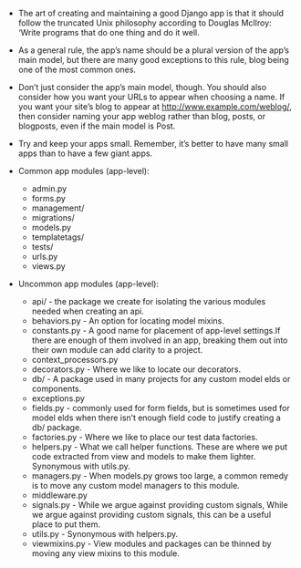 -  The art of creating and maintaining a good Django app is that it should follow the truncated Unix philosophy according to Douglas McIlroy: ‘Write programs that do one thing and do it well.

- As a general rule, the app’s name should be a plural version of the app’s main model, but there are many good exceptions to this rule, blog being one of the most common ones.

- Don’t just consider the app’s main model, though. You should also consider how you want your URLs to appear when choosing a name. If you want your site’s blog to appear at http://www.example.com/weblog/, then consider naming your app weblog rather than blog, posts, or blogposts, even if the main model is Post.

- Try and keep your apps small. Remember, it’s better to have many small apps than to have a few giant apps.

- Common app modules (app-level):
  - admin.py
  - forms.py
  - management/
  - migrations/
  - models.py
  - templatetags/
  - tests/
  - urls.py
  - views.py
  
- Uncommon app modules (app-level):
  - api/ - the package we create for isolating the various modules needed when creating an api.
  - behaviors.py - An option for locating model mixins.
  - constants.py - A good name for placement of app-level settings.If there are enough of them involved in an app, breaking them out into their own module can add clarity to a project.
  - context_processors.py
  - decorators.py - Where we like to locate our decorators.
  - db/ - A package used in many projects for any custom model  elds or components.
  - exceptions.py
  - fields.py - commonly used for form fields, but is sometimes used for model  elds when there isn’t enough field code to justify creating a db/ package.
  - factories.py - Where we like to place our test data factories.
  - helpers.py - What we call helper functions. These are where we put code extracted from view and models to make them lighter. Synonymous with utils.py.
  - managers.py - When models.py grows too large, a common remedy is to move any custom model managers to this module.
  - middleware.py
  - signals.py - While we argue against providing custom signals, While we argue against providing custom signals, this can be a useful place to put them.
  - utils.py - Synonymous with helpers.py.
  - viewmixins.py - View modules and packages can be thinned by moving any view mixins to this module.
